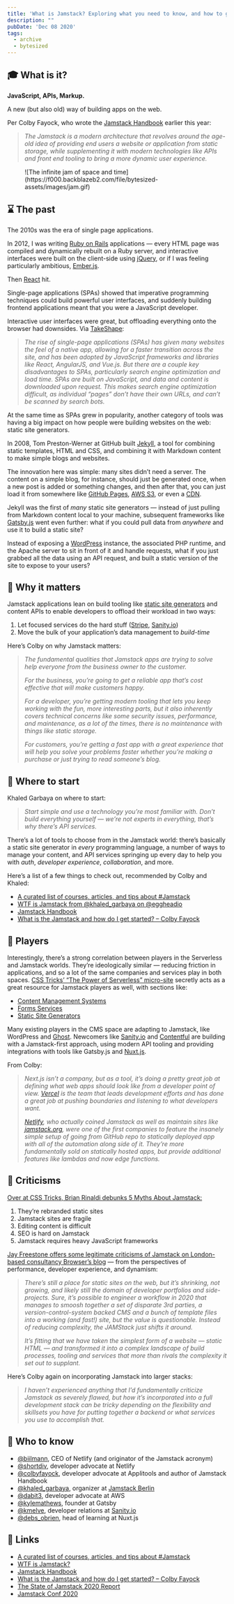 ```yaml
---
title: 'What is Jamstack? Exploring what you need to know, and how to get started'
description: ""
pubDate: 'Dec 08 2020'
tags:
  - archive
  - bytesized
---
```



## **🎓 What is it?**

****JavaScript, APIs, Markup.****

A new (but also old) way of building apps on the web.

Per Colby Fayock, who wrote the [Jamstack Handbook](https://jamstackhandbook.com/) earlier this year:

> *The Jamstack is a modern architecture that revolves around the age-old idea of providing end users a website or application from static storage, while supplementing it with modern technologies like APIs and front end tooling to bring a more dynamic user experience.*

<figure class="kg-card kg-image-card">![The infinite jam of space and time](https://f000.backblazeb2.com/file/bytesized-assets/images/jam.gif)</figure>

## **⌛ The past**

The 2010s was the era of single page applications.

In 2012, I was writing [Ruby on Rails](https://rubyonrails.org/) applications — every HTML page was compiled and dynamically rebuilt on a Ruby server, and interactive interfaces were built on the client-side using [jQuery](https://jquery.com/), or if I was feeling particularly ambitious, [Ember.js](https://emberjs.com/).

Then [React](https://emberjs.com/) hit.

Single-page applications (SPAs) showed that imperative programming techniques could build powerful user interfaces, and suddenly building frontend applications meant that you were a JavaScript developer.

Interactive user interfaces were great, but offloading everything onto the browser had downsides. Via [TakeShape](https://www.takeshape.io/articles/a-history-and-overview-of-the-jamstack/):

> *The rise of single-page applications (SPAs) has given many websites the feel of a native app, allowing for a faster transition across the site, and has been adopted by JavaScript frameworks and libraries like React, AngularJS, and Vue.js. But there are a couple key disadvantages to SPAs, particularly search engine optimization and load time. SPAs are built on JavaScript, and data and content is downloaded upon request. This makes search engine optimization difficult, as individual “pages” don’t have their own URLs, and can’t be scanned by search bots.*

At the same time as SPAs grew in popularity, another category of tools was having a big impact on how people were building websites on the web: static site generators.

In 2008, Tom Preston-Werner at GitHub built [Jekyll](https://jekyllrb.com/), a tool for combining static templates, HTML and CSS, and combining it with Markdown content to make simple blogs and websites.

The innovation here was simple: many sites didn’t need a server. The content on a simple blog, for instance, should just be generated once, when a new post is added or something changes, and then after that, you can just load it from somewhere like [GitHub Pages](https://pages.github.com/), [AWS S3](https://aws.amazon.com/s3/), or even a [CDN](https://www.glennprince.com/article/moving-my-site-onto-a-cdn/).

Jekyll was the first of *many* static site generators — instead of just pulling from Markdown content local to your machine, subsequent frameworks like [Gatsby.js](https://www.gatsbyjs.com/) went even further: what if you could pull data from *anywhere* and use it to build a static site?

Instead of exposing a [WordPress](https://wordpress.org/) instance, the associated PHP runtime, and the Apache server to sit in front of it and handle requests, what if you just grabbed all the data using an API request, and built a static version of the site to expose to your users?

## **🤔 Why it matters**

Jamstack applications lean on build tooling like [static site generators](https://jamstack.org/generators/) and content APIs to enable developers to offload their workload in two ways:

1. Let focused services do the hard stuff ([Stripe](https://stripe.com/), [Sanity.io](https://sanity.io/))
2. Move the bulk of your application’s data management to *build-time*

Here’s Colby on why Jamstack matters:

> *The fundamental qualities that Jamstack apps are trying to solve help everyone from the business owner to the customer.*
> 
> *For the business, you’re going to get a reliable app that’s cost effective that will make customers happy.*
> 
> *For a developer, you’re getting modern tooling that lets you keep working with the fun, more interesting parts, but it also inherently covers technical concerns like some security issues, performance, and maintenance, as a lot of the times, there is no maintenance with things like static storage.*
> 
> *For customers, you’re getting a fast app with a great experience that will help you solve your problems faster whether you’re making a purchase or just trying to read someone’s blog.*

## **👶 Where to start**

Khaled Garbaya on where to start:

> *Start simple and use a technology you’re most familiar with. Don’t build everything yourself — we’re not experts in everything, that’s why there’s API services.*

There’s a lot of tools to choose from in the Jamstack world: there’s basically a static site generator in *every* programming language, a number of ways to manage your content, and API services springing up every day to help you with *auth*, *developer experience*, *collaboration*, and more.

Here’s a list of a few things to check out, recommended by Colby and Khaled:

- [A curated list of courses, articles, and tips about #Jamstack](https://learnjamstack.com/)
- [WTF is Jamstack from @khaled\_garbaya on @eggheadio](https://egghead.io/lessons/gatsby-wtf-is-jamstack)
- [Jamstack Handbook](https://jamstackhandbook.com/)
- [What is the Jamstack and how do I get started? – Colby Fayock](https://www.colbyfayock.com/2020/02/what-is-the-jamstack-and-how-do-i-get-started)

## **📌 Players**

Interestingly, there’s a strong correlation between players in the Serverless and Jamstack worlds. They’re ideologically similar — reducing friction in applications, and so a lot of the same companies and services play in both spaces. [CSS Tricks’ “The Power of Serverless” micro-site](https://serverless.css-tricks.com/) secretly acts as a great resource for Jamstack players as well, with sections like:

- [Content Management Systems](https://serverless.css-tricks.com/services/cmss)
- [Forms Services](https://serverless.css-tricks.com/services/forms)
- [Static Site Generators](https://serverless.css-tricks.com/services/ssgs)

Many existing players in the CMS space are adapting to Jamstack, like WordPress and [Ghost](https://ghost.org/). Newcomers like [Sanity.io](http://sanity.io/) and [Contentful](https://www.contentful.com/) are building with a Jamstack-first approach, using modern API tooling and providing integrations with tools like Gatsby.js and [Nuxt.js](https://nuxtjs.org/).

From Colby:

> *Next.js isn’t a company, but as a tool, it’s doing a pretty great job at defining what web apps should look like from a developer point of view. [Vercel](https://vercel.com/) is the team that leads development efforts and has done a great job at pushing boundaries and listening to what developers want.*
> 
> *[Netlify](https://netlify.com/), who actually coined Jamstack as well as maintain sites like [jamstack.org](https://jamstack.org/), were one of the first companies to feature the insanely simple setup of going from GitHub repo to statically deployed app with all of the automation along side of it. They’re more fundamentally sold on statically hosted apps, but provide additional features like lambdas and now edge functions.*

## **🙅‍ Criticisms**

[Over at CSS Tricks, Brian Rinaldi debunks 5 Myths About Jamstack:](https://css-tricks.com/5-myths-about-jamstack/)

1. They’re rebranded static sites
2. Jamstack sites are fragile
3. Editing content is difficult
4. SEO is hard on Jamstack
5. Jamstack requires heavy JavaScript frameworks

[Jay Freestone offers some legitimate criticisms of Jamstack on London-based consultancy Browser’s blog](https://www.browserlondon.com/blog/2020/04/20/issues-with-jamstack-you-might-need-backend/) — from the perspectives of performance, developer experience, and dynamism:

> *There’s still a place for static sites on the web, but it’s shrinking, not growing, and likely still the domain of developer portfolios and side-projects. Sure, it’s possible to engineer a workflow in 2020 that manages to smoosh together a set of disparate 3rd parties, a version-control-system backed CMS and a bunch of template files into a working (and fast!) site, but the value is questionable. Instead of reducing complexity, the JAMStack just shifts it around.*
> 
> *It’s fitting that we have taken the simplest form of a website — static HTML — and transformed it into a complex landscape of build processes, tooling and services that more than rivals the complexity it set out to supplant.*

Here’s Colby again on incorporating Jamstack into larger stacks:

> *I haven’t experienced anything that I’d fundamentally criticize Jamstack as severely flawed, but how it’s incorporated into a full development stack can be tricky depending on the flexibility and skillsets you have for putting together a backend or what services you use to accomplish that.*

## **🙋 Who to know**

- [@biilmann](https://twitter.com/biilmann), CEO of Netlify (and originator of the Jamstack acronym)
- [@shortdiv](https://twitter.com/shortdiv), developer advocate at Netlify
- [@colbyfayock](https://twitter.com/colbyfayock), developer advocate at Applitools and author of Jamstack Handbook
- [@khaled\_garbaya](https://twitter.com/khaled_garbaya), organizer at [Jamstack Berlin](https://twitter.com/jamstackberlin)
- [@dabit3](https://twitter.com/dabit3), developer advocate at AWS
- [@kylemathews](https://twitter.com/kylemathews), founder at Gatsby
- [@kmelve](https://twitter.com/kmelve), developer relations at [Sanity.io](http://sanity.io/)
- [@debs\_obrien](https://twitter.com/debs_obrien), head of learning at Nuxt.js

## **🔗 Links**

- [A curated list of courses, articles, and tips about #Jamstack](https://learnjamstack.com/)
- [WTF is Jamstack?](https://jamstack.wtf/)
- [Jamstack Handbook](https://jamstackhandbook.com/)
- [What is the Jamstack and how do I get started? – Colby Fayock](https://www.colbyfayock.com/2020/02/what-is-the-jamstack-and-how-do-i-get-started)
- [The State of Jamstack 2020 Report](https://assets-us-01.kc-usercontent.com/4e9bdd7a-2db8-4c33-a13a-0c368ec2f108/b0df6a88-8849-4ce1-bb8d-2efd5ade3fa5/The-State-of-Jamstack-Report-2020.pdf)
- [Jamstack Conf 2020](https://jamstackconf.com/)
